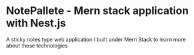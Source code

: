 # NotePallete - Mern stack application with Nest.js
A sticky notes type web application I built under Mern Stack to learn more about those technologies
